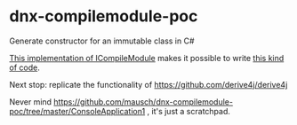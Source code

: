 # dnx-compilemodule-poc
Generate constructor for an immutable class in C#

[This implementation of ICompileModule](src/ConsoleApp1/compiler/preprocess/MetaProgrammingTest.cs) makes it possible to write [this kind of code](src/ConsoleApp1/Program.cs).

Next stop: replicate the functionality of https://github.com/derive4j/derive4j

Never mind https://github.com/mausch/dnx-compilemodule-poc/tree/master/ConsoleApplication1 , it's just a scratchpad.
